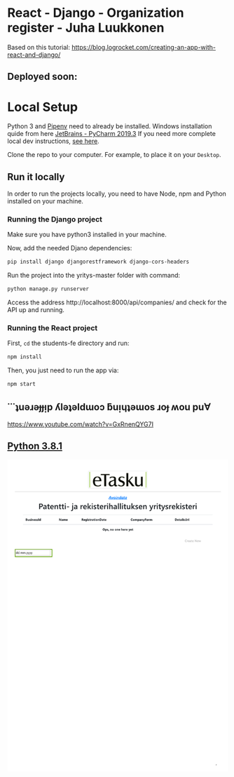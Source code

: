 # React - Django - Organization register - Juha Luukkonen

Based on this tutorial: https://blog.logrocket.com/creating-an-app-with-react-and-django/

## Deployed soon:

# Local Setup

Python 3 and [Pipenv](https://github.com/pypa/pipenv) need to already be installed. Windows installation quide from here [JetBrains - PyCharm 2019.3](https://www.jetbrains.com/help/pycharm/pipenv.html#) If you need more complete local dev instructions, [see here](https://djangoforbeginners.com/initial-setup/).

Clone the repo to your computer. For example, to place it on your `Desktop`.

## Run it locally

In order to run the projects locally, you need to have Node, npm and Python installed on your machine.

### Running the Django project

Make sure you have python3 installed in your machine.

Now, add the needed Djano dependencies:

```bash
pip install django djangorestframework django-cors-headers
```

Run the project into the yritys-master folder with command:

```bash
python manage.py runserver
```

Access the address http://localhost:8000/api/companies/ and check for the API up and running.

### Running the React project

First, `cd` the students-fe directory and run:

```bash
npm install
```

Then, you just need to run the app via:

```bash
npm start
```

##  &#729;&#729;&#729;&#647;u&#477;&#633;&#477;&#607;&#607;&#7433;p &#654;l&#477;&#647;&#477;ld&#623;o&#596; &#387;u&#7433;&#613;&#647;&#477;&#623;os &#633;o&#607; &#653;ou pu&#8704;

https://www.youtube.com/watch?v=GxRnenQYG7I

## [Python 3.8.1 ](https://www.python.org/downloads/release/python-381/)

<img alt="Avoin data" src="https://github.com/JuhaLuukkonen/yritys/blob/master/avoindataUI.pdf" />
